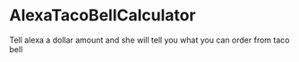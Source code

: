 # AlexaTacoBellCalculator
Tell alexa a dollar amount and she will tell you what you can order from taco bell
